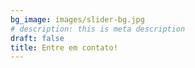 ```yaml
---
bg_image: images/slider-bg.jpg
# description: this is meta description
draft: false
title: Entre em contato!
---
```

